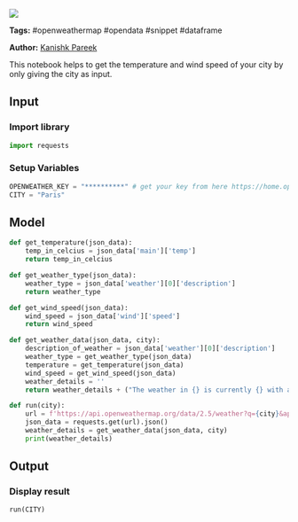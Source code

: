 <a href="https://app.naas.ai/user-redirect/naas/downloader?url=https://raw.githubusercontent.com/jupyter-naas/awesome-notebooks/master/OpenWeatherMap/OpenWeatherMap_Get_City_temperature_weather-type_wind-speed.ipynb" target="_parent"><img src="https://naasai-public.s3.eu-west-3.amazonaws.com/open_in_naas.svg"/></a>

**Tags:** #openweathermap #opendata #snippet #dataframe

**Author:** [Kanishk Pareek](https://in.linkedin.com/in/kanishkpareek)

This notebook helps to get the temperature and wind speed of your city by only giving the city as input.

## Input
### Import library


```python
import requests
```

### Setup Variables


```python
OPENWEATHER_KEY = "**********" # get your key from here https://home.openweathermap.org/api_keys (it takes couples of minutes)
CITY = "Paris"
```

## Model


```python
def get_temperature(json_data):
    temp_in_celcius = json_data['main']['temp']
    return temp_in_celcius

def get_weather_type(json_data):
    weather_type = json_data['weather'][0]['description']
    return weather_type

def get_wind_speed(json_data):
    wind_speed = json_data['wind']['speed']
    return wind_speed

def get_weather_data(json_data, city):
    description_of_weather = json_data['weather'][0]['description']
    weather_type = get_weather_type(json_data)
    temperature = get_temperature(json_data)
    wind_speed = get_wind_speed(json_data)
    weather_details = ''
    return weather_details + ("The weather in {} is currently {} with a temperature of {} degrees and wind speeds reaching {} km/ph".format(city, weather_type, temperature, wind_speed))

def run(city):
    url = f'https://api.openweathermap.org/data/2.5/weather?q={city}&appid={OPENWEATHER_KEY}&units=metric'
    json_data = requests.get(url).json()
    weather_details = get_weather_data(json_data, city)
    print(weather_details)
```

## Output

### Display result


```python
run(CITY)
```
